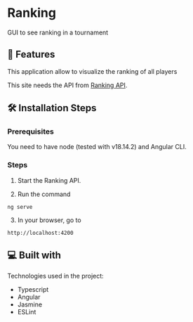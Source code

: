 # Ranking

GUI to see ranking in a tournament

## 🧐 Features

This application allow to visualize the ranking of all players

This site needs the API from [Ranking API](https://github.com/Jicay/ranking).

## 🛠️ Installation Steps

### Prerequisites
You need to have node (tested with v18.14.2) and Angular CLI. 


### Steps

1. Start the Ranking API.

2. Run the command 
``` shell
ng serve
```

3. In your browser, go to  

``` 
http://localhost:4200
```

## 💻 Built with

Technologies used in the project:

* Typescript
* Angular
* Jasmine
* ESLint
